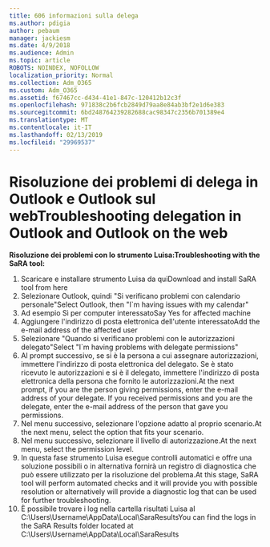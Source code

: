 ```yaml
---
title: 606 informazioni sulla delega
ms.author: pdigia
author: pebaum
manager: jackiesm
ms.date: 4/9/2018
ms.audience: Admin
ms.topic: article
ROBOTS: NOINDEX, NOFOLLOW
localization_priority: Normal
ms.collection: Adm_O365
ms.custom: Adm_O365
ms.assetid: f67467cc-d434-41e1-847c-120412b12c3f
ms.openlocfilehash: 971838c2b6fcb2849d79aa8e84ab3bf2e1d6e383
ms.sourcegitcommit: 6bd248764239282688cac98347c2356b701389e4
ms.translationtype: MT
ms.contentlocale: it-IT
ms.lasthandoff: 02/13/2019
ms.locfileid: "29969537"
---
```

# <a name="troubleshooting-delegation-in-outlook-and-outlook-on-the-web"></a><span data-ttu-id="1d53c-102">Risoluzione dei problemi di delega in Outlook e Outlook sul web</span><span class="sxs-lookup"><span data-stu-id="1d53c-102">Troubleshooting delegation in Outlook and Outlook on the web</span></span>

<span data-ttu-id="1d53c-103">**Risoluzione dei problemi con lo strumento Luisa:**</span><span class="sxs-lookup"><span data-stu-id="1d53c-103">**Troubleshooting with the SaRA tool:**</span></span>

1. <span data-ttu-id="1d53c-104">Scaricare e installare strumento Luisa da qui</span><span class="sxs-lookup"><span data-stu-id="1d53c-104">Download and install SaRA tool from here</span></span>
1. <span data-ttu-id="1d53c-105">Selezionare Outlook, quindi "Si verificano problemi con calendario personale"</span><span class="sxs-lookup"><span data-stu-id="1d53c-105">Select Outlook, then "I\`m having issues with my calendar"</span></span>
1. <span data-ttu-id="1d53c-106">Ad esempio Sì per computer interessato</span><span class="sxs-lookup"><span data-stu-id="1d53c-106">Say Yes for affected machine</span></span>
1. <span data-ttu-id="1d53c-107">Aggiungere l'indirizzo di posta elettronica dell'utente interessato</span><span class="sxs-lookup"><span data-stu-id="1d53c-107">Add the e-mail address of the affected user</span></span>
1. <span data-ttu-id="1d53c-108">Selezionare "Quando si verificano problemi con le autorizzazioni delegato"</span><span class="sxs-lookup"><span data-stu-id="1d53c-108">Select "I\`m having problems with delegate permissions"</span></span>
1. <span data-ttu-id="1d53c-p101">Al prompt successivo, se si è la persona a cui assegnare autorizzazioni, immettere l'indirizzo di posta elettronica del delegato. Se è stato ricevuto le autorizzazioni e si è il delegato, immettere l'indirizzo di posta elettronica della persona che fornito le autorizzazioni.</span><span class="sxs-lookup"><span data-stu-id="1d53c-p101">At the next prompt, if you are the person giving permissions, enter the e-mail address of your delegate. If you received permissions and you are the delegate, enter the e-mail address of the person that gave you permissions.</span></span>
1. <span data-ttu-id="1d53c-111">Nel menu successivo, selezionare l'opzione adatto al proprio scenario.</span><span class="sxs-lookup"><span data-stu-id="1d53c-111">At the next menu, select the option that fits your scenario.</span></span> 
1. <span data-ttu-id="1d53c-112">Nel menu successivo, selezionare il livello di autorizzazione.</span><span class="sxs-lookup"><span data-stu-id="1d53c-112">At the next menu, select the permission level.</span></span>
1. <span data-ttu-id="1d53c-113">In questa fase strumento Luisa esegue controlli automatici e offre una soluzione possibili o in alternativa fornirà un registro di diagnostica che può essere utilizzato per la risoluzione del problema.</span><span class="sxs-lookup"><span data-stu-id="1d53c-113">At this stage, SaRA tool will perform automated checks and it will provide you with possible resolution or alternatively will provide a diagnostic log that can be used for further troubleshooting.</span></span>
1. <span data-ttu-id="1d53c-114">È possibile trovare i log nella cartella risultati Luisa al C:\Users\Username\AppData\Local\SaraResults</span><span class="sxs-lookup"><span data-stu-id="1d53c-114">You can find the logs in the SaRA Results folder located at C:\Users\Username\AppData\Local\SaraResults</span></span>